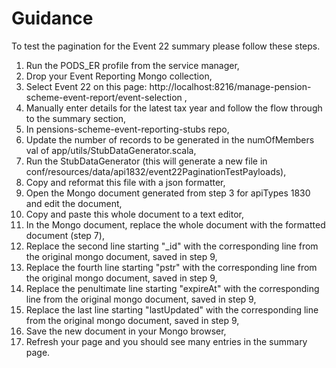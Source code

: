 # Guidance

To test the pagination for the Event 22 summary please follow these steps.

1. Run the PODS_ER profile from the service manager,
2. Drop your Event Reporting Mongo collection,
3. Select Event 22 on this page: http://localhost:8216/manage-pension-scheme-event-report/event-selection ,
4. Manually enter details for the latest tax year and follow the flow through to the summary section,
5. In pensions-scheme-event-reporting-stubs repo,
6. Update the number of records to be generated in the numOfMembers val of app/utils/StubDataGenerator.scala,
7. Run the StubDataGenerator (this will generate a new file in conf/resources/data/api1832/event22PaginationTestPayloads),
8. Copy and reformat this file with a json formatter,
9. Open the Mongo document generated from step 3 for apiTypes 1830 and edit the document,
10. Copy and paste this whole document to a text editor,
11. In the Mongo document, replace the whole document with the formatted document (step 7),
12. Replace the second line starting "_id" with the corresponding line from the original mongo document, saved in step 9,
13. Replace the fourth line starting "pstr" with the corresponding line from the original mongo document, saved in step 9,
14. Replace the penultimate line starting "expireAt" with the corresponding line from the original mongo document, saved in step 9,
15. Replace the last line starting "lastUpdated" with the corresponding line from the original mongo document, saved in step 9,
16. Save the new document in your Mongo browser,
17. Refresh your page and you should see many entries in the summary page.